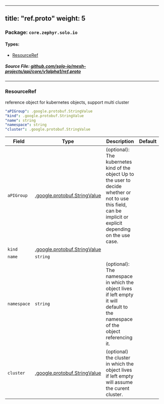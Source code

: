 
---
title: "ref.proto"
weight: 5
---

<!-- Code generated by solo-kit. DO NOT EDIT. -->


### Package: `core.zephyr.solo.io` 
#### Types:


- [ResourceRef](#resourceref)
  



##### Source File: [github.com/solo-io/mesh-projects/api/core/v1alpha1/ref.proto](https://github.com/solo-io/mesh-projects/blob/master/api/core/v1alpha1/ref.proto)





---
### ResourceRef

 
reference object for kubernetes objects, support multi cluster

```yaml
"aPIGroup": .google.protobuf.StringValue
"kind": .google.protobuf.StringValue
"name": string
"namespace": string
"cluster": .google.protobuf.StringValue

```

| Field | Type | Description | Default |
| ----- | ---- | ----------- |----------- | 
| `aPIGroup` | [.google.protobuf.StringValue](https://developers.google.com/protocol-buffers/docs/reference/csharp/class/google/protobuf/well-known-types/string-value) | (optional): The kubernetes kind of the object Up to the user to decide whether or not to use this field, can be implicit or explicit depending on the use case. |  |
| `kind` | [.google.protobuf.StringValue](https://developers.google.com/protocol-buffers/docs/reference/csharp/class/google/protobuf/well-known-types/string-value) |  |  |
| `name` | `string` |  |  |
| `namespace` | `string` | (optional): The namespace in which the object lives if left empty it will default to the namespace of the object referencing it. |  |
| `cluster` | [.google.protobuf.StringValue](https://developers.google.com/protocol-buffers/docs/reference/csharp/class/google/protobuf/well-known-types/string-value) | (optional) the cluster in which the object lives if left empty will assume the curent cluster. |  |





<!-- Start of HubSpot Embed Code -->
<script type="text/javascript" id="hs-script-loader" async defer src="//js.hs-scripts.com/5130874.js"></script>
<!-- End of HubSpot Embed Code -->
